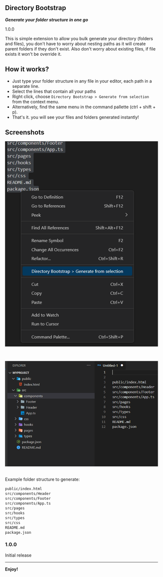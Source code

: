 ## Directory Bootstrap

***Generate your folder structure in one go***

1.0.0

This is simple extension to allow you bulk generate your directory (folders and files), you don't have to worry about nesting paths as it will create parent folders if they don't exist. Also don't worry about existing files, if file exists it won't be override it.

## How it works?

* Just type your folder structure in any file in your editor, each path in a separate line.
* Select the lines that contain all your paths
* Right click, choose `Directory Bootstrap > Generate from selection` from the context menu.
* Alternatively, find the same menu in the command pallette (ctrl + shift + p).
* That's it. you will see your files and folders generated instantly!

## Screenshots

![Step 1](https://raw.githubusercontent.com/rushdykamel/Directory-bootstrap-vs-extension/main/assets/Screenshot_1.png)

<br>


![Step 2](https://raw.githubusercontent.com/rushdykamel/Directory-bootstrap-vs-extension/main/assets/Screenshot_2.png)


<br>
Example folder structure to generate:

```
public/index.html
src/components/Header
src/components/Footer
src/components/App.ts
src/pages
src/hooks
src/types
src/css
README.md
package.json
```

### 1.0.0

Initial release

- - -

**Enjoy!**